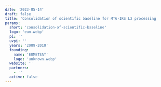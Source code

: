 ```yaml
---
date: '2023-05-14'
draft: false
title: 'Consolidation of scientific baseline for MTG-IRS L2 processing: role of non-linear regression methods'
params:
  short: 'consolidation-of-scientific-baseline'
  logo: 'eum.webp'
  pi: ''
  uvpi: ''
  years: '2009-2010'
  founding: 
    name: 'EUMETSAT'
    logo: 'unknown.webp'
  website: ''
  partners:
    - ''
  active: false
---
```

